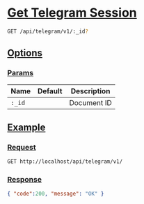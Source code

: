 # [Get Telegram Session]()

<!--
@category Session
-->

```bash
GET /api/telegram/v1/:_id?
```

## [Options]()

### [Params]()

Name | Default | Description
--- | --- | ---
`:_id` |  | Document ID

## [Example]()

### [Request]()

```bash
GET http://localhost/api/telegram/v1/
```

### [Response]()

```json
{ "code":200, "message": "OK" }
```